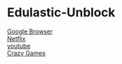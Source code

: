 # Edulastic-Unblock
[Google Browser](https://google.com) <br/>
[Netflix](https://www.netflix.com/) <br/>
[youtube](https://[youtu.be/kr]) <br/>
[Crazy Games](https://crazygames.com) <br/>
